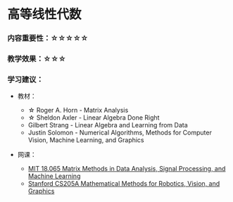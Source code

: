 # 高等线性代数

### 内容重要性：☆☆☆☆☆

### 教学效果：☆☆☆

### 学习建议：

* 教材：
  * ☆ Roger A. Horn - Matrix Analysis
  * ☆ Sheldon Axler - Linear Algebra Done Right
  * Gilbert Strang - Linear Algebra and Learning from Data
  * Justin Solomon - Numerical Algorithms, Methods for Computer Vision, Machine Learning, and Graphics
*   网课：

    * [MIT 18.065 Matrix Methods in Data Analysis, Signal Processing, and Machine Learning](https://www.bilibili.com/video/BV1b4411j7V3)
    * [Stanford CS205A Mathematical Methods for Robotics, Vision, and Graphics](https://www.bilibili.com/video/BV19J411t7Gh)

